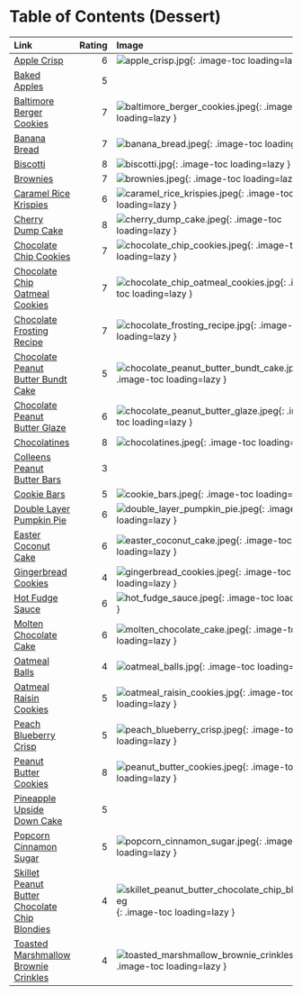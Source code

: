 # Table of Contents (Dessert)

| Link                                                                                                |   Rating | Image                                                                                                                                   |
|:----------------------------------------------------------------------------------------------------|---------:|:----------------------------------------------------------------------------------------------------------------------------------------|
| [Apple Crisp](./apple_crisp.md)                                                                     |        6 | ![apple_crisp.jpg](./apple_crisp.jpg){: .image-toc loading=lazy }                                                                       |
| [Baked Apples](./baked_apples.md)                                                                   |        5 | <!-- TODO: Capture image -->                                                                                                            |
| [Baltimore Berger Cookies](./baltimore_berger_cookies.md)                                           |        7 | ![baltimore_berger_cookies.jpeg](./baltimore_berger_cookies.jpeg){: .image-toc loading=lazy }                                           |
| [Banana Bread](./banana_bread.md)                                                                   |        7 | ![banana_bread.jpeg](./banana_bread.jpeg){: .image-toc loading=lazy }                                                                   |
| [Biscotti](./biscotti.md)                                                                           |        8 | ![biscotti.jpg](./biscotti.jpg){: .image-toc loading=lazy }                                                                             |
| [Brownies](./brownies.md)                                                                           |        7 | ![brownies.jpeg](./brownies.jpeg){: .image-toc loading=lazy }                                                                           |
| [Caramel Rice Krispies](./caramel_rice_krispies.md)                                                 |        6 | ![caramel_rice_krispies.jpeg](./caramel_rice_krispies.jpeg){: .image-toc loading=lazy }                                                 |
| [Cherry Dump Cake](./cherry_dump_cake.md)                                                           |        8 | ![cherry_dump_cake.jpeg](./cherry_dump_cake.jpeg){: .image-toc loading=lazy }                                                           |
| [Chocolate Chip Cookies](./chocolate_chip_cookies.md)                                               |        7 | ![chocolate_chip_cookies.jpeg](./chocolate_chip_cookies.jpeg){: .image-toc loading=lazy }                                               |
| [Chocolate Chip Oatmeal Cookies](./chocolate_chip_oatmeal_cookies.md)                               |        7 | ![chocolate_chip_oatmeal_cookies.jpg](./chocolate_chip_oatmeal_cookies.jpg){: .image-toc loading=lazy }                                 |
| [Chocolate Frosting Recipe](./chocolate_frosting_recipe.md)                                         |        7 | ![chocolate_frosting_recipe.jpg](./chocolate_frosting_recipe.jpg){: .image-toc loading=lazy }                                           |
| [Chocolate Peanut Butter Bundt Cake](./chocolate_peanut_butter_bundt_cake.md)                       |        5 | ![chocolate_peanut_butter_bundt_cake.jpg](./chocolate_peanut_butter_bundt_cake.jpg){: .image-toc loading=lazy }                         |
| [Chocolate Peanut Butter Glaze](./chocolate_peanut_butter_glaze.md)                                 |        6 | ![chocolate_peanut_butter_glaze.jpeg](./chocolate_peanut_butter_glaze.jpeg){: .image-toc loading=lazy }                                 |
| [Chocolatines](./chocolatines.md)                                                                   |        8 | ![chocolatines.jpeg](./chocolatines.jpeg){: .image-toc loading=lazy }                                                                   |
| [Colleens Peanut Butter Bars](./colleens_peanut_butter_bars.md)                                     |        3 | <!-- TODO: Capture image -->                                                                                                            |
| [Cookie Bars](./cookie_bars.md)                                                                     |        5 | ![cookie_bars.jpeg](./cookie_bars.jpeg){: .image-toc loading=lazy }                                                                     |
| [Double Layer Pumpkin Pie](./double_layer_pumpkin_pie.md)                                           |        6 | ![double_layer_pumpkin_pie.jpeg](./double_layer_pumpkin_pie.jpeg){: .image-toc loading=lazy }                                           |
| [Easter Coconut Cake](./easter_coconut_cake.md)                                                     |        6 | ![easter_coconut_cake.jpeg](./easter_coconut_cake.jpeg){: .image-toc loading=lazy }                                                     |
| [Gingerbread Cookies](./gingerbread_cookies.md)                                                     |        4 | ![gingerbread_cookies.jpeg](./gingerbread_cookies.jpeg){: .image-toc loading=lazy }                                                     |
| [Hot Fudge Sauce](./hot_fudge_sauce.md)                                                             |        6 | ![hot_fudge_sauce.jpeg](./hot_fudge_sauce.jpeg){: .image-toc loading=lazy }                                                             |
| [Molten Chocolate Cake](./molten_chocolate_cake.md)                                                 |        6 | ![molten_chocolate_cake.jpeg](./molten_chocolate_cake.jpeg){: .image-toc loading=lazy }                                                 |
| [Oatmeal Balls](./oatmeal_balls.md)                                                                 |        4 | ![oatmeal_balls.jpg](./oatmeal_balls.jpg){: .image-toc loading=lazy }                                                                   |
| [Oatmeal Raisin Cookies](./oatmeal_raisin_cookies.md)                                               |        5 | ![oatmeal_raisin_cookies.jpg](./oatmeal_raisin_cookies.jpg){: .image-toc loading=lazy }                                                 |
| [Peach Blueberry Crisp](./peach_blueberry_crisp.md)                                                 |        5 | ![peach_blueberry_crisp.jpeg](./peach_blueberry_crisp.jpeg){: .image-toc loading=lazy }                                                 |
| [Peanut Butter Cookies](./peanut_butter_cookies.md)                                                 |        8 | ![peanut_butter_cookies.jpeg](./peanut_butter_cookies.jpeg){: .image-toc loading=lazy }                                                 |
| [Pineapple Upside Down Cake](./pineapple_upside_down_cake.md)                                       |        5 | <!-- TODO: Capture image -->                                                                                                            |
| [Popcorn Cinnamon Sugar](./popcorn_cinnamon_sugar.md)                                               |        5 | ![popcorn_cinnamon_sugar.jpeg](./popcorn_cinnamon_sugar.jpeg){: .image-toc loading=lazy }                                               |
| [Skillet Peanut Butter Chocolate Chip Blondies](./skillet_peanut_butter_chocolate_chip_blondies.md) |        4 | ![skillet_peanut_butter_chocolate_chip_blondies.jpeg](./skillet_peanut_butter_chocolate_chip_blondies.jpeg){: .image-toc loading=lazy } |
| [Toasted Marshmallow Brownie Crinkles](./toasted_marshmallow_brownie_crinkles.md)                   |        4 | ![toasted_marshmallow_brownie_crinkles.jpg](./toasted_marshmallow_brownie_crinkles.jpg){: .image-toc loading=lazy }                     |
